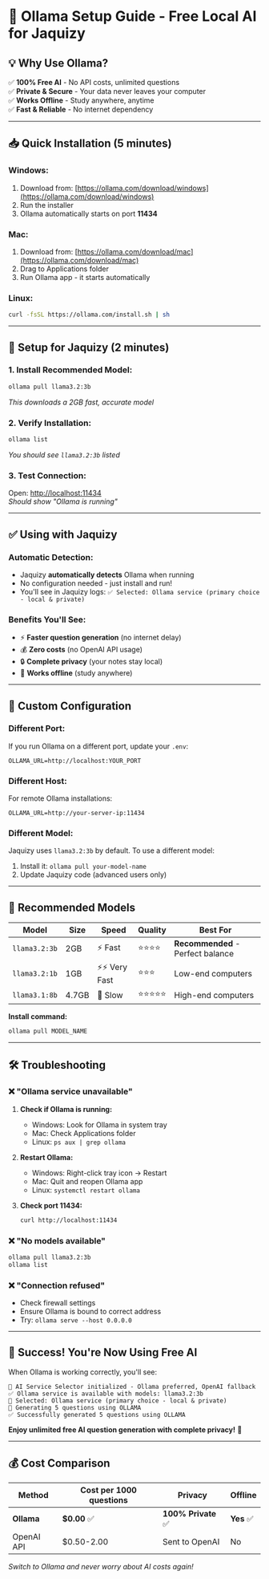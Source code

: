 # 🤖 Ollama Setup Guide - Free Local AI for Jaquizy

## 💡 **Why Use Ollama?**

✅ **100% Free AI** - No API costs, unlimited questions  
✅ **Private & Secure** - Your data never leaves your computer  
✅ **Works Offline** - Study anywhere, anytime  
✅ **Fast & Reliable** - No internet dependency  

---

## 📥 **Quick Installation** (5 minutes)

### **Windows:**
1. Download from: [https://ollama.com/download/windows](https://ollama.com/download/windows)
2. Run the installer 
3. Ollama automatically starts on port **11434**

### **Mac:**
1. Download from: [https://ollama.com/download/mac](https://ollama.com/download/mac) 
2. Drag to Applications folder
3. Run Ollama app - it starts automatically

### **Linux:**
```bash
curl -fsSL https://ollama.com/install.sh | sh
```

---

## 🚀 **Setup for Jaquizy** (2 minutes)

### **1. Install Recommended Model:**
```bash
ollama pull llama3.2:3b
```
*This downloads a 2GB fast, accurate model*

### **2. Verify Installation:**
```bash
ollama list
```
*You should see `llama3.2:3b` listed*

### **3. Test Connection:**
Open: [http://localhost:11434](http://localhost:11434)  
*Should show "Ollama is running"*

---

## ✅ **Using with Jaquizy**

### **Automatic Detection:**
- Jaquizy **automatically detects** Ollama when running
- No configuration needed - just install and run!
- You'll see in Jaquizy logs: `✅ Selected: Ollama service (primary choice - local & private)`

### **Benefits You'll See:**
- ⚡ **Faster question generation** (no internet delay)
- 💰 **Zero costs** (no OpenAI API usage)  
- 🔒 **Complete privacy** (your notes stay local)
- 📱 **Works offline** (study anywhere)

---

## 🔧 **Custom Configuration**

### **Different Port:** 
If you run Ollama on a different port, update your `.env`:
```env
OLLAMA_URL=http://localhost:YOUR_PORT
```

### **Different Host:**
For remote Ollama installations:
```env
OLLAMA_URL=http://your-server-ip:11434
```

### **Different Model:**
Jaquizy uses `llama3.2:3b` by default. To use a different model:
1. Install it: `ollama pull your-model-name`
2. Update Jaquizy code (advanced users only)

---

## 🎯 **Recommended Models**

| Model | Size | Speed | Quality | Best For |
|-------|------|-------|---------|----------|
| `llama3.2:3b` | 2GB | ⚡ Fast | ⭐⭐⭐⭐ | **Recommended** - Perfect balance |
| `llama3.2:1b` | 1GB | ⚡⚡ Very Fast | ⭐⭐⭐ | Low-end computers |
| `llama3.1:8b` | 4.7GB | 🐌 Slow | ⭐⭐⭐⭐⭐ | High-end computers |

**Install command:**
```bash
ollama pull MODEL_NAME
```

---

## 🛠️ **Troubleshooting**

### **❌ "Ollama service unavailable"**
1. **Check if Ollama is running:**
   - Windows: Look for Ollama in system tray
   - Mac: Check Applications folder
   - Linux: `ps aux | grep ollama`

2. **Restart Ollama:**
   - Windows: Right-click tray icon → Restart
   - Mac: Quit and reopen Ollama app
   - Linux: `systemctl restart ollama`

3. **Check port 11434:**
   ```bash
   curl http://localhost:11434
   ```

### **❌ "No models available"**
```bash
ollama pull llama3.2:3b
ollama list
```

### **❌ "Connection refused"**
- Check firewall settings
- Ensure Ollama is bound to correct address
- Try: `ollama serve --host 0.0.0.0`

---

## 🎉 **Success! You're Now Using Free AI**

When Ollama is working correctly, you'll see:

```
🤖 AI Service Selector initialized - Ollama preferred, OpenAI fallback
✅ Ollama service is available with models: llama3.2:3b
🎯 Selected: Ollama service (primary choice - local & private)
🤖 Generating 5 questions using OLLAMA
✅ Successfully generated 5 questions using OLLAMA
```

**Enjoy unlimited free AI question generation with complete privacy!** 🚀

---

## 💰 **Cost Comparison**

| Method | Cost per 1000 questions | Privacy | Offline |
|--------|-------------------------|---------|---------|
| **Ollama** | **$0.00** ✅ | **100% Private** ✅ | **Yes** ✅ |
| OpenAI API | $0.50-2.00 | Sent to OpenAI | No |

*Switch to Ollama and never worry about AI costs again!*